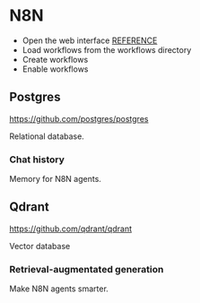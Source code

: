 # N8N
- Open the web interface [REFERENCE](./docker-compose.yml)
- Load workflows from the workflows directory
- Create workflows
- Enable workflows

## Postgres
https://github.com/postgres/postgres

Relational database.

### Chat history
Memory for N8N agents.

## Qdrant
https://github.com/qdrant/qdrant

Vector database

### Retrieval-augmentated generation
Make N8N agents smarter.

